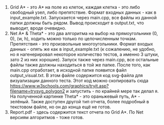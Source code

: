 1) Grid A* - это A* на поле из клеток, каждая клетка - это либо свободный узел, либо препятствие. Формат входных данных - как в input_example.txt. Запускается через main.cpp, все файлы из данной папки должны быть рядом. Вывод происходит в output.txt, что выводит, вроде очевидно.
2) Net A* & Theta* - это два алгоритма на выбор на прямоугольнике (0, 0), (w, h), ходить можно только по целочисленным точкам. Препятствия - это произвольные многоугольники. Формат входых данных - опять же как в input_example.txt (к сожалению, не удобно, но я нагенерировал некоторое количество тестов,  а именно 3 штуки, зато 2 из них хорошие). Запуск также через main.cpp, все остальные файлы также должны находиться в той же папке. После того, как main.cpp отработает, в исходной папке появится файл output_visual.txt. В этом файле содержится код svg-файла для визуализации данного теста. Этот код можно скопировать сюда https://www.w3schools.com/graphics/tryit.asp?filename=trysvg_polygon2 и запустить - по крайней мере так делал я. На полученной картинке Theta* - это ораньжевый путь, A* - зелёный. Также доступен другой тип отчета, более подробный в текстовом файле, но он до конца ещё не готов.
3) Report.pdf - здесь содержится текст отчета по Grid A*. По Net версиям алгоритмов - тоже готов.
